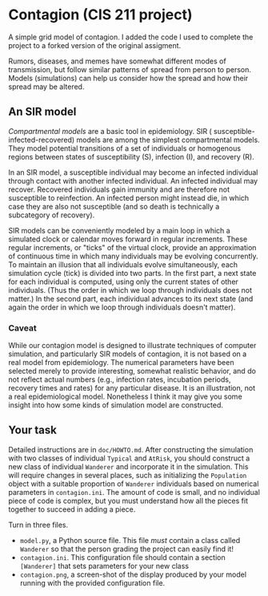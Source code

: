 # Contagion (CIS 211 project)

A simple grid model of contagion. I added the code I used to complete the project to a forked version of the original assigment.

Rumors, diseases, and memes have somewhat different modes of
transmission, but follow similar patterns of spread from person to
person. Models (simulations) can help us consider how the spread and how
their spread may be altered.

## An SIR model

*Compartmental models* are a basic tool in epidemiology. SIR (
susceptible-infected-recovered) models are among the simplest
compartmental models. They model potential transitions of a set of
individuals or homogenous regions between states of susceptibility (S),
infection (I), and recovery (R).

In an SIR model, a susceptible individual may become an infected
individual through contact with another infected individual. An infected
individual may recover. Recovered individuals gain immunity and are
therefore not susceptible to reinfection. An infected person might
instead die, in which case they are also not susceptible (and so death
is technically a subcategory of recovery).

SIR models can be conveniently modeled by a main loop in which a
simulated clock or calendar moves forward in regular increments. These
regular increments, or "ticks" of the virtual clock, provide an
approximation of continuous time in which many individuals may be
evolving concurrently. To maintain an illusion that all individuals
evolve simultaneously, each simulation cycle (tick) is divided into two
parts. In the first part, a next state for each individual is computed,
using only the current states of other individuals.  (Thus the order in
which we loop through individuals does not matter.)  In the second part,
each individual advances to its next state (and again the order in which
we loop through individuals doesn't matter).

### Caveat

While our contagion model is designed to illustrate techniques of
computer simulation, and particularly SIR models of contagion, it is not
based on a real model from epidemiology. The numerical parameters have
been selected merely to provide interesting, somewhat realistic
behavior, and do not reflect actual numbers (e.g., infection rates,
incubation periods, recovery times and rates) for any particular
disease. It is an illustration, not a real epidemiological model.
Nonetheless I think it may give you some insight into how some kinds of
simulation model are constructed.

## Your task

Detailed instructions are in `doc/HOWTO.md`. After constructing the
simulation with two classes of individual `Typical` and `AtRisk`, you
should construct a new class of individual `Wanderer`
and incorporate it in the simulation. This will require changes in
several places, such as initializing the
`Population` object with a suitable proportion of `Wanderer` individuals
based on numerical parameters in `contagion.ini`. The amount of code is
small, and no individual piece of code is complex, but you must
understand how all the pieces fit together to succeed in adding a piece.

Turn in three files. 

* `model.py`, a Python source file. This file *must* contain a class
  called `Wanderer` so that the person grading the project can
  easily find it!
* `contagion.ini`. This configuration file should contain a section
   `[Wanderer]` that sets parameters for your new class
* `contagion.png`, a screen-shot of the display produced by your model
   running with the provided configuration file. 

